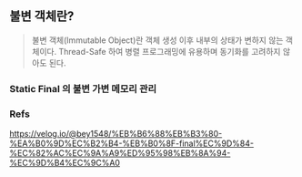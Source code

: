 
## 불변 객체란? 

> 불변 객체(Immutable Object)란 객체 생성 이후 내부의 상태가 변하지 않는 객체이다.
> Thread-Safe 하여 병렬 프로그래밍에 유용하며 동기화를 고려하지 않아도 된다.

### Static Final 의 불변 가변 메모리 관리



### Refs

https://velog.io/@bey1548/%EB%B6%88%EB%B3%80-%EA%B0%9D%EC%B2%B4-%EB%B0%8F-final%EC%9D%84-%EC%82%AC%EC%9A%A9%ED%95%98%EB%8A%94-%EC%9D%B4%EC%9C%A0